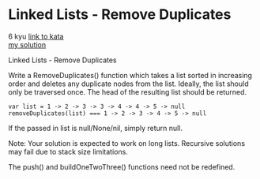 # Linked Lists - Remove Duplicates
6 kyu
[link to kata](https://www.codewars.com/kata/55c45be3b2079eccff00010f/train/javascript)
<br>
[my solution](./kata.js)

Linked Lists - Remove Duplicates

Write a RemoveDuplicates() function which takes a list sorted in increasing order and deletes any duplicate nodes from the list. Ideally, the list should only be traversed once. The head of the resulting list should be returned.
```
var list = 1 -> 2 -> 3 -> 3 -> 4 -> 4 -> 5 -> null
removeDuplicates(list) === 1 -> 2 -> 3 -> 4 -> 5 -> null
```
If the passed in list is null/None/nil, simply return null.

Note: Your solution is expected to work on long lists. Recursive solutions may fail due to stack size limitations.

The push() and buildOneTwoThree() functions need not be redefined.